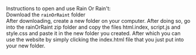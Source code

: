 Instructions to open and use Rain Or Rain't:<br>
Download the <code style="color : black">rainOrRaint</code> folder<br>
After downloading, create a new folder on your computer.
After doing so, go into the rainOrRaint zip folder and copy the files html.index, script.js and style.css and paste it in the new folder you created.
After which you can use the website by simply clicking the index.html file that you just put into your new folder.

